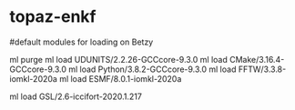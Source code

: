 # topaz-enkf

#default modules for loading on Betzy

ml purge
ml load UDUNITS/2.2.26-GCCcore-9.3.0
ml load CMake/3.16.4-GCCcore-9.3.0
ml load Python/3.8.2-GCCcore-9.3.0
ml load FFTW/3.3.8-iomkl-2020a
ml load ESMF/8.0.1-iomkl-2020a

ml load GSL/2.6-iccifort-2020.1.217

